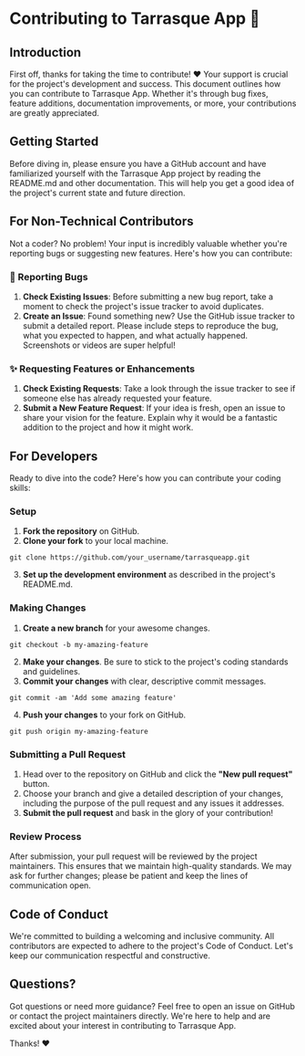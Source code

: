 # Contributing to Tarrasque App 🎉

## Introduction

First off, thanks for taking the time to contribute! ❤️ Your support is crucial for the project's development and success. This document outlines how you can contribute to Tarrasque App. Whether it's through bug fixes, feature additions, documentation improvements, or more, your contributions are greatly appreciated.

## Getting Started

Before diving in, please ensure you have a GitHub account and have familiarized yourself with the Tarrasque App project by reading the README.md and other documentation. This will help you get a good idea of the project's current state and future direction.

## For Non-Technical Contributors

Not a coder? No problem! Your input is incredibly valuable whether you're reporting bugs or suggesting new features. Here's how you can contribute:

### 🐞 Reporting Bugs

1. **Check Existing Issues**: Before submitting a new bug report, take a moment to check the project's issue tracker to avoid duplicates.
2. **Create an Issue**: Found something new? Use the GitHub issue tracker to submit a detailed report. Please include steps to reproduce the bug, what you expected to happen, and what actually happened. Screenshots or videos are super helpful!

### ✨ Requesting Features or Enhancements

1. **Check Existing Requests**: Take a look through the issue tracker to see if someone else has already requested your feature.
2. **Submit a New Feature Request**: If your idea is fresh, open an issue to share your vision for the feature. Explain why it would be a fantastic addition to the project and how it might work.

## For Developers

Ready to dive into the code? Here's how you can contribute your coding skills:

### Setup

1. **Fork the repository** on GitHub.
2. **Clone your fork** to your local machine.

```
git clone https://github.com/your_username/tarrasqueapp.git
```

3. **Set up the development environment** as described in the project's README.md.

### Making Changes

1. **Create a new branch** for your awesome changes.

```
git checkout -b my-amazing-feature
```

2. **Make your changes**. Be sure to stick to the project's coding standards and guidelines.
3. **Commit your changes** with clear, descriptive commit messages.

```
git commit -am 'Add some amazing feature'
```

4. **Push your changes** to your fork on GitHub.

```
git push origin my-amazing-feature
```

### Submitting a Pull Request

1. Head over to the repository on GitHub and click the **"New pull request"** button.
2. Choose your branch and give a detailed description of your changes, including the purpose of the pull request and any issues it addresses.
3. **Submit the pull request** and bask in the glory of your contribution!

### Review Process

After submission, your pull request will be reviewed by the project maintainers. This ensures that we maintain high-quality standards. We may ask for further changes; please be patient and keep the lines of communication open.

## Code of Conduct

We're committed to building a welcoming and inclusive community. All contributors are expected to adhere to the project's Code of Conduct. Let's keep our communication respectful and constructive.

## Questions?

Got questions or need more guidance? Feel free to open an issue on GitHub or contact the project maintainers directly. We're here to help and are excited about your interest in contributing to Tarrasque App.

Thanks! ❤️

